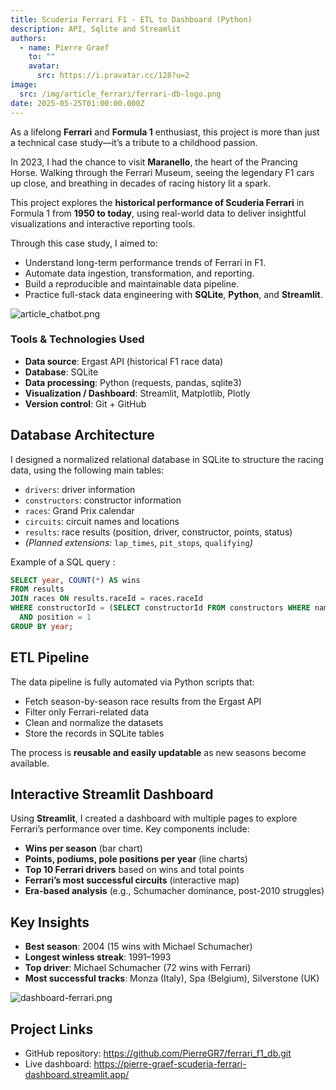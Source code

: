 ```yaml
---
title: Scuderia Ferrari F1 - ETL to Dashboard (Python)
description: API, Sqlite and Streamlit
authors:
  - name: Pierre Graef
    to: ""
    avatar:
      src: https://i.pravatar.cc/128?u=2
image:
  src: /img/article_ferrari/ferrari-db-logo.png
date: 2025-05-25T01:00:00.000Z
---
```


As a lifelong **Ferrari** and **Formula 1** enthusiast, this project is more than just a technical case study—it’s a tribute to a childhood passion.

In 2023, I had the chance to visit **Maranello**, the heart of the Prancing Horse. Walking through the Ferrari Museum, seeing the legendary F1 cars up close, and breathing in decades of racing history lit a spark.

This project explores the **historical performance of Scuderia Ferrari** in Formula 1 from **1950 to today**, using real-world data to deliver insightful visualizations and interactive reporting tools.

Through this case study, I aimed to:

- Understand long-term performance trends of Ferrari in F1.
- Automate data ingestion, transformation, and reporting.
- Build a reproducible and maintainable data pipeline.
- Practice full-stack data engineering with **SQLite**, **Python**, and **Streamlit**.

![article\_chatbot.png](/img/article_ferrari/ferrari-db-logo.png)

### Tools & Technologies Used

- **Data source**: Ergast API (historical F1 race data)
- **Database**: SQLite
- **Data processing**: Python (requests, pandas, sqlite3)
- **Visualization / Dashboard**: Streamlit, Matplotlib, Plotly
- **Version control**: Git + GitHub

## Database Architecture

I designed a normalized relational database in SQLite to structure the racing data, using the following main tables:

- `drivers`: driver information
- `constructors`: constructor information
- `races`: Grand Prix calendar
- `circuits`: circuit names and locations
- `results`: race results (position, driver, constructor, points, status)
- *(Planned extensions:*&#x20;`lap_times`*,*&#x20;`pit_stops`*,*&#x20;`qualifying`*)*

Example of a SQL query :

```sql
SELECT year, COUNT(*) AS wins
FROM results
JOIN races ON results.raceId = races.raceId
WHERE constructorId = (SELECT constructorId FROM constructors WHERE name = 'Ferrari') 
  AND position = 1
GROUP BY year;
```

## ETL Pipeline

The data pipeline is fully automated via Python scripts that:

- Fetch season-by-season race results from the Ergast API
- Filter only Ferrari-related data
- Clean and normalize the datasets
- Store the records in SQLite tables

The process is **reusable and easily updatable** as new seasons become available.

## Interactive Streamlit Dashboard

Using **Streamlit**, I created a dashboard with multiple pages to explore Ferrari’s performance over time. Key components include:

- **Wins per season** (bar chart)
- **Points, podiums, pole positions per year** (line charts)
- **Top 10 Ferrari drivers** based on wins and total points
- **Ferrari’s most successful circuits** (interactive map)
- **Era-based analysis** (e.g., Schumacher dominance, post-2010 struggles)

## Key Insights

- **Best season**: 2004 (15 wins with Michael Schumacher)
- **Longest winless streak**: 1991–1993
- **Top driver**: Michael Schumacher (72 wins with Ferrari)
- **Most successful tracks**: Monza (Italy), Spa (Belgium), Silverstone (UK)

![dashboard-ferrari.png](/img/article_ferrari/dashboard-ferrari.png)

## Project Links

- GitHub repository: <https://github.com/PierreGR7/ferrari_f1_db.git>
- Live dashboard: <https://pierre-graef-scuderia-ferrari-dashboard.streamlit.app/>
